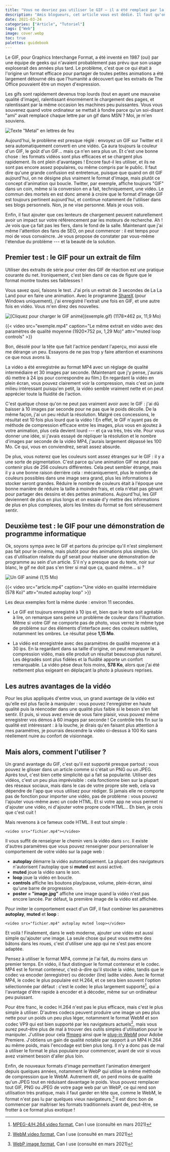 ```yaml
---
title: "Vous ne devriez pas utiliser le GIF — il a été remplacé par la vidéo"
description: "Amis blogueurs, cet article vous est dédié. Il faut qu'on parle des GIF."
date: 2021-03-24
categories: ["Article", "Tutoriel"]
tags: ["Web"]
image: cover.webp
toc: true
palettes: guidebook
---
```


Le GIF, pour Graphics Interchange Format, a été inventé en 1987 (oui) par une équipe de geeks qui n'avaient probablement pas prévu que son usage exploserait des années plus tard. Le problème, c'est que ce qui était à l'origine un format efficace pour partager de toutes petites animations a été largement détourné dès que l'humanité a découvert que les extraits de The Office pouvaient être un moyen d'expression.

Les gifs sont rapidement devenus trop lourds (tout en ayant une mauvaise qualité d'image), ralentissant énormément le chargement des pages, et ralentissant par la même occasion les machines peu puissantes. Vous vous souvenez quand votre ordinateur se mettait à fondre parce qu'un soi-disant "ami" avait remplacé chaque lettre par un gif dans MSN ? Moi, je m'en souviens.

![Texte "Metal" en lettres de feu](metal.gif "Voilà comment on était censé utiliser les GIF, à la base.")

Aujourd'hui, le problème est presque réglé : envoyez un GIF sur Twitter et il sera automatiquement converti en une vidéo. Ça aura toujours la couleur d'un GIF, le goût d'un GIF... mais ça n'en sera plus un. Et c'est une bonne chose : les formats vidéos sont plus efficaces et se chargent plus rapidement. Ils ont plein d'avantages ! Encore faut-il les utiliser, et ils ne sont pas encore assez populaires, ou même compris par le public. Il faut dire qu'une grande confusion est entretenue, puisque que quand on dit GIF aujourd'hui, on ne désigne plus vraiment le format d'image, mais plutôt ce concept d'animation qui boucle. Twitter, par exemple, affiche toujours "GIF" dans un coin, même si la conversion en a fait, techniquement, une vidéo. Le commun des mortels en est donc amené à croire que le format d'image GIF est toujours pertinent aujourd'hui, et continue notamment de l'utiliser dans ses blogs personnels. Non, je ne vise personne. Mais je vous vois.

Enfin, il faut ajouter que ces lenteurs de chargement peuvent naturellement avoir un impact sur votre référencement par les moteurs de recherche. Ah ! Je vois que ça fait pas les fiers, dans le fond de la salle. Maintenant que j'ai même l'attention des fans de SEO, on peut commencer : il est temps pour moi de vous convaincre. Je vous propose de constater par vous-même l'étendue du problème --- et la beauté de la solution.

## Premier test : le GIF pour un extrait de film

Utiliser des extraits de série pour créer des GIF de réaction est une pratique courante du net. Ironiquement, c'est bien dans ce cas de figure que le format montre toutes ses faiblesses !

Vous savez quoi, faisons le test. J'ai pris un extrait de 3 secondes de La La Land pour en faire une animation. Avec le programme [ShareX](https://getsharex.com/) (pour Windows uniquement), j'ai enregistré l'extrait une fois en GIF, et une autre fois en vidéo. Vous m'en direz des nouvelles.

![](exemple-thumb.jpg "[Cliquez pour charger le GIF animé](exemple.gif) (1178×462 px, 11,9 Mo)")

{{< video src="exemple.mp4" caption="Le même extrait en vidéo avec des paramètres de qualité moyenne (1920×752 px, 1,29 Mo)" attr="muted loop controls" >}}

Bon, désolé pour la tête que fait l'actrice pendant l'aperçu, moi aussi elle me dérange un peu. Essayons de ne pas trop y faire attention et examinons ce que nous avons là.

La vidéo a été enregistrée au format MP4 avec un réglage de qualité intermédiaire et 30 images par seconde. (Maintenant que j'y pense, j'aurais dû mettre à 24 ips pour correspondre au film.) En regardant la vidéo en plein écran, vous pouvez clairement voir la compression, mais c'est un juste milieu intéressant puisqu'en petit, la vidéo semble vraiment nette et on peut apprécier toute la fluidité de l'action.

C'est quelque chose qu'on ne peut pas vraiment avoir avec le GIF : j'ai dû baisser à 10 images par seconde pour ne pas que le poids décolle. De la même façon, j'ai un peu réduit la résolution. Malgré ces concessions, le résultat est 10 fois plus lourd que la vidéo ! En effet, le GIF n'ayant pas de méthode de compression efficace entre les images, plus vous en ajoutez à votre animation, plus cela devient lourd --- et ça va très, très vite. Pour vous donner une idée, si j'avais essayé de répliquer la résolution et le nombre d'images par seconde de la vidéo MP4, j'aurais largement dépassé les 100 Mo. Ce qui, vous en conviendrez, serait assez absurde.

De plus, vous noterez que les couleurs sont assez étranges sur le GIF : il y a une sorte de pigmentation. C'est parce qu'une animation GIF ne peut pas contenir plus de 256 couleurs différentes. Cela peut sembler étrange, mais il y a une bonne raison derrière cela : mécaniquement, plus le nombre de couleurs possibles dans une image sera grand, plus les informations à stocker seront grandes. Réduire le nombre de couleurs était à l'époque une bonne manière de réduire la taille à moindre frais, et cela n'était pas gênant pour partager des dessins et des petites animations. Aujourd'hui, les GIF deviennent de plus en plus longs et on essaie d'y mettre des informations de plus en plus complexes, alors les limites du format se font sérieusement sentir.

## Deuxième test : le GIF pour une démonstration de programme informatique

Ok, soyons sympa avec le GIF et partons du principe qu'il n'est simplement pas fait pour le cinéma, mais plutôt pour des animations plus simples. Un cas d'utilisation réaliste du gif serait pour réaliser une démonstration de programme au sein d'un article. S'il n'y a presque que du texte, noir sur blanc, le gif ne doit pas s'en tirer si mal que ça, quand même... si ?

![](article.gif "Un GIF animé (1,15 Mo)")

{{< video src="article.mp4" caption="Une vidéo en qualité intermédiaire (578 Ko)" attr="muted autoplay loop" >}}

Les deux exemples font la même durée : environ 11 secondes.

- Le GIF est toujours enregistré à 10 ips et, bien que le texte soit agréable à lire, on remarque sans peine un problème de couleur dans l'illustration. Même si votre GIF ne comporte pas de photo, vous verrez le même type de problème sur des éléments d'interface avec des couleurs subtiles, notamment les ombres. Le résultat pèse **1,15 Mo**.

- La vidéo est enregistrée avec des paramètres de qualité moyenne et à 30 ips. En la regardant dans sa taille d'origine, on peut remarquer la compression vidéo, mais elle produit un résultat beaucoup plus naturel. Les dégradés sont plus fidèles et la fluidité apporte un confort remarquable. La vidéo pèse deux fois moins, **578 Ko**, alors que j'ai été nettement plus exigeant en déplaçant la photo à plusieurs reprises.

## Les autres avantages de la vidéo

Pour les plus appliqués d'entre vous, un grand avantage de la vidéo est qu'elle est plus facile à manipuler : vous pouvez l'enregistrer en haute qualité puis la réencoder dans une qualité plus faible si le besoin s'en fait sentir. Et puis, si vous avez envie de vous faire plaisir, vous pouvez même enregistrer vos démos à 60 images par seconde ! Ce contrôle très fin sur la qualité est intéressant : à la louche, je dirais qu'en faisant plus attention à mes paramètres, je pourrais descendre la vidéo ci-dessus à 100 Ko sans réellement nuire au confort de visionnage.

## Mais alors, comment l'utiliser ?

Un grand avantage du GIF, c'est qu'il est supporté presque partout : vous pouvez le glisser dans un article comme si c'était un PNG ou un JPEG. Après tout, c'est bien cette simplicité qui a fait sa popularité. Utiliser des vidéos, c'est un peu plus imprévisible : cela fonctionne bien sur la plupart des réseaux sociaux, mais dans le cas de votre propre site web, cela va dépendre de l'app que vous utilisez pour rédiger. Si jamais elle ne comporte pas de fonction pour importer une vidéo, pas de problème : vous pouvez l'ajouter vous-même avec un code HTML. Et si votre app ne vous permet ni d'ajouter une vidéo, ni d'ajouter votre propre code HTML... Eh bien, je crois que c'est cuit !

Mais revenons à ce fameux code HTML. Il est tout simple :

```
<video src="fichier.mp4"></video>
```

Il vous suffit de renseigner le chemin vers la vidéo dans `src`. Il existe d'autres paramètres que vous pouvez renseigner pour personnaliser le comportement de votre vidéo sur la page web :

- **autoplay** démarre la vidéo automatiquement. La plupart des navigateurs n'autorisent l'autoplay que si **muted** est aussi activé.
- **muted** joue la vidéo sans le son.
- **loop** joue la vidéo en boucle.
- **controls** affiche les boutons play/pause, volume, plein-écran, ainsi qu'une barre de progression.
- **poster = \"image.jpg\"** affiche une image quand la vidéo n'est pas encore lancée. Par défaut, la première image de la vidéo est affichée.

Pour imiter le comportement exact d'un GIF, il faut combiner les paramètres **autoplay**, **muted** et **loop** :

```
<video src="fichier.mp4" autoplay muted loop></video>
```

Et voilà ! Finalement, dans le web moderne, ajouter une vidéo est aussi simple qu'ajouter une image. La seule chose qui peut vous mettre des bâtons dans les roues, c'est d'utiliser une app qui ne s'est pas encore adaptée.

Pensez à utiliser le format MP4, comme je l'ai fait, du moins dans un premier temps. En vidéo, il faut distinguer le format conteneur et le codec. MP4 est le format conteneur, c'est-à-dire qu'il stocke la vidéo, tandis que le codec va encoder (enregistrer) ou décoder (lire) ladite vidéo. Avec le format MP4, le codec le plus populaire est H.264, et ce sera bien souvent l'option sélectionnée par défaut : c'est le codec le plus largement supporté[^H264], qui a l'avantage d'être rapide à encoder et à décoder, même sur un ordinateur peu puissant.

Pour être franc, le codec H.264 n'est pas le plus efficace, mais c'est le plus simple à utiliser. D'autres codecs peuvent produire une image un peu plus nette pour un poids un peu plus léger, notamment le format WebM et son codec VP9 qui est bien supporté par les navigateurs actuels[^WebM], mais vous aurez peut-être plus de mal à trouver des outils simples d'utilisation pour le manipuler. J'utilise pour cela [ffmpeg](https://www.ffmpeg.org/) ainsi que le [plug-in WebM](https://www.fnordware.com/WebM/) pour Adobe Premiere. J'obtiens un gain de qualité notable par rapport à un MP4 H.264 au même poids, mais l'encodage est bien plus long. Il n'y a donc pas de mal à utiliser le format le plus populaire pour commencer, avant de voir si vous avez vraiment besoin d'aller plus loin.

Enfin, de nouveaux formats d'image permettant l'animation émergent depuis quelques années, notamment le WebP qui utilise la même méthode de compression que le WebM. Autrement dit, on perd moins de qualité qu'un JPEG tout en réduisant davantage le poids. Vous pouvez remplacer tout GIF, PNG ou JPEG de votre page web par un WebP, ce qui rend son utilisation très pratique, mais il faut garder en tête que, comme le WebM, le format n'est pas lu par quelques vieux navigateurs.[^WebP] Il est donc bon de commencer par maîtriser les formats traditionnels avant de, peut-être, se frotter à ce format plus exotique !

[^WebM]: [WebM video format](https://caniuse.com/webm), Can I use (consulté en mars 2021)

[^H264]: [MPEG-4/H.264 video format](https://caniuse.com/mpeg4), Can I use (consulté en mars 2021)

[^WebP]: [WebP image format](https://caniuse.com/webp), Can I use (consulté en mars 2021)
